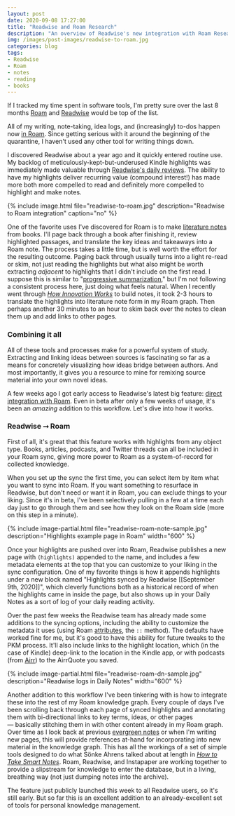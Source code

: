 ```yaml
---
layout: post
date: 2020-09-08 17:27:00
title: "Readwise and Roam Research"
description: "An overview of Readwise's new integration with Roam Research, to bring your Kindle highlights into your knowledge graph."
img: /images/post-images/readwise-to-roam.jpg
categories: blog
tags:
- Readwise
- Roam
- notes
- reading
- books
---
```


If I tracked my time spent in software tools, I'm pretty sure over the last 8 months [Roam](https://www.roamresearch.com/ "Roam Research") and [Readwise](https://readwise.io/ "Readwise") would be top of the list.

All of my writing, note-taking, idea logs, and (increasingly) to-dos happen now [in Roam](/post/getting-comfortable-with-roam/). Since getting serious with it around the beginning of the quarantine, I haven't used any other tool for writing things down.

I discovered Readwise about a year ago and it quickly entered routine use. My backlog of meticulously-kept-but-underused Kindle highlights was immediately made valuable through [Readwise's daily reviews](/post/readwise-books-and-spaced-repetition/ "Readwise, Books, and Spaced Repetition"). The ability to have my highlights deliver recurring value (compound interest!) has made more both more compelled to read and definitely more compelled to highlight and make notes.

{% include image.html file="readwise-to-roam.jpg" description="Readwise to Roam integration" caption="no" %}

One of the favorite uses I've discovered for Roam is to make [literature notes](/post/literature-notes-for-the-library/ "Literature Notes for the Library") from books. I'll page back through a book after finishing it, review highlighted passages, and translate the key ideas and takeaways into a Roam note. The process takes a little time, but is well worth the effort for the resulting outcome. Paging back through usually turns into a light re-read or skim, not just reading the highlights but what also might be worth extracting _adjacent_ to highlights that I didn't include on the first read. I suppose this is similar to "[progressive summarization](https://fortelabs.co/blog/progressive-summarization-a-practical-technique-for-designing-discoverable-notes/ "Progressive Summarization")," but I'm not following a consistent process here, just doing what feels natural. When I recently went through _[How Innovation Works](/books/ridley-how-innovation-works/ "How Innovation Works")_ to build notes, it took 2-3 hours to translate the highlights into literature note form in my Roam graph. Then perhaps another 30 minutes to an hour to skim back over the notes to clean them up and add links to other pages.

### Combining it all

All of these tools and processes make for a powerful system of study. Extracting and linking ideas between sources is fascinating so far as a means for concretely visualizing how ideas bridge between authors. And most importantly, it gives you a resource to mine for remixing source material into your own novel ideas.

A few weeks ago I got early access to Readwise's latest big feature: [direct integration with Roam](https://twitter.com/readwiseio/status/1302751733484060673 "Readwise's Roam announcement"). Even in beta after only a few weeks of usage, it's been an _amazing_ addition to this workflow. Let's dive into how it works.

### Readwise ⭢ Roam

First of all, it's great that this feature works with highlights from any object type. Books, articles, podcasts, and Twitter threads can all be included in your Roam sync, giving more power to Roam as a system-of-record for collected knowledge.

When you set up the sync the first time, you can select item by item what you want to sync into Roam. If you want something to resurface in Readwise, but don't need or want it in Roam, you can exclude things to your liking. Since it's in beta, I've been selectively pulling in a few at a time each day just to go through them and see how they look on the Roam side (more on this step in a minute).

{% include image-partial.html file="readwise-roam-note-sample.jpg" description="Highlights example page in Roam" width="600" %}

Once your highlights are pushed over into Roam, Readwise publishes a new page with `(highlights)` appended to the name, and includes a few metadata elements at the top that you can customize to your liking in the sync configuration. One of my favorite things is how it appends highlights under a new block named "Highlights synced by Readwise [[September 9th, 2020]]", which cleverly functions both as a historical record of when the highlights came in inside the page, but also shows up in your Daily Notes as a sort of log of your daily reading activity.

Over the past few weeks the Readwise team has already made some additions to the syncing options, including the ability to customize the metadata it uses (using Roam [attributes](https://www.reddit.com/r/RoamResearch/comments/f61zea/how_to_use_attributes/ "How to use Roam attributes"), the `::` method). The defaults have worked fine for me, but it's good to have this ability for future tweaks to the PKM process. It'll also include links to the highlight location, which (in the case of Kindle) deep-link to the location in the Kindle app, or with podcasts (from [Airr](/post/airr/ "Airr")) to the AirrQuote you saved.

{% include image-partial.html file="readwise-roam-dn-sample.jpg" description="Readwise logs in Daily Notes" width="600" %}

Another addition to this workflow I've been tinkering with is how to integrate these into the rest of my Roam knowledge graph. Every couple of days I've been scrolling back through each page of synced highlights and annotating them with bi-directional links to key terms, ideas, or other pages — basically stitching them in with other content already in my Roam graph. Over time as I look back at previous [evergreen notes](/post/a-system-for-publishing-evergreen-notes/ "A System for Publishing Evergreen Notes") or when I'm writing new pages, this will provide references at-hand for incorporating into new material in the knowledge graph. This has all the workings of a set of simple tools designed to do what Sönke Ahrens talked about at length in _[How to Take Smart Notes](/books/ahrens-how-to-take-smart-notes/ "How to Take Smart Notes")_. Roam, Readwise, and Instapaper are working together to provide a slipstream for knowledge to enter the database, but in a living, breathing way (not just dumping notes into the archive).

The feature just publicly launched this week to all Readwise users, so it's still early. But so far this is an excellent addition to an already-excellent set of tools for personal knowledge management.
